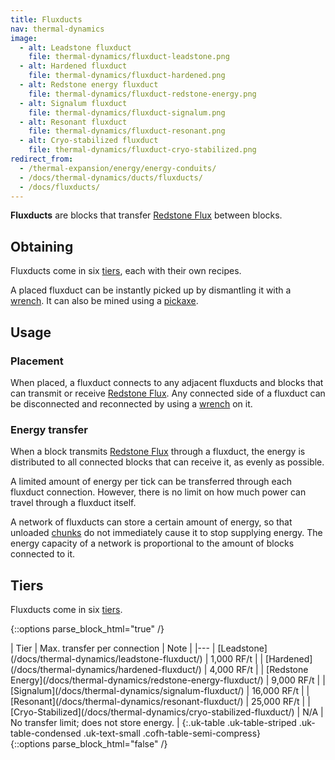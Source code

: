 ```yaml
---
title: Fluxducts
nav: thermal-dynamics
image:
  - alt: Leadstone fluxduct
    file: thermal-dynamics/fluxduct-leadstone.png
  - alt: Hardened fluxduct
    file: thermal-dynamics/fluxduct-hardened.png
  - alt: Redstone energy fluxduct
    file: thermal-dynamics/fluxduct-redstone-energy.png
  - alt: Signalum fluxduct
    file: thermal-dynamics/fluxduct-signalum.png
  - alt: Resonant fluxduct
    file: thermal-dynamics/fluxduct-resonant.png
  - alt: Cryo-stabilized fluxduct
    file: thermal-dynamics/fluxduct-cryo-stabilized.png
redirect_from:
  - /thermal-expansion/energy/energy-conduits/
  - /docs/thermal-dynamics/ducts/fluxducts/
  - /docs/fluxducts/
---
```


**Fluxducts** are blocks that transfer [Redstone Flux](/docs/redstone-flux/)
between blocks.


Obtaining
---------

Fluxducts come in six [tiers](#tiers), each with their own recipes.

A placed fluxduct can be instantly picked up by dismantling it with a
[wrench](/docs/wrenches/). It can also be mined using a
[pickaxe](https://minecraft.gamepedia.com/Pickaxe).


Usage
-----

### Placement
When placed, a fluxduct connects to any adjacent fluxducts and blocks that can
transmit or receive [Redstone Flux](/docs/redstone-flux/). Any connected side of
a fluxduct can be disconnected and reconnected by using a
[wrench](/docs/wrenches/) on it.

### Energy transfer
When a block transmits [Redstone Flux](/docs/redstone-flux/) through a fluxduct,
the energy is distributed to all connected blocks that can receive it, as evenly
as possible.

A limited amount of energy per tick can be transferred through each fluxduct
connection. However, there is no limit on how much power can travel through a
fluxduct itself.

A network of fluxducts can store a certain amount of energy, so that unloaded
[chunks](https://minecraft.gamepedia.com/Chunk) do not immediately cause it to
stop supplying energy. The energy capacity of a network is proportional to the
amount of blocks connected to it.


Tiers
-----

Fluxducts come in six [tiers](/docs/thermal-foundation-2/tiers/).

{::options parse_block_html="true" /}
<div class="uk-overflow-container">
| Tier | Max. transfer per connection | Note |
|---
| [Leadstone](/docs/thermal-dynamics/leadstone-fluxduct/) | 1,000 RF/t |
| [Hardened](/docs/thermal-dynamics/hardened-fluxduct/) | 4,000 RF/t |
| [Redstone Energy](/docs/thermal-dynamics/redstone-energy-fluxduct/) | 9,000 RF/t |
| [Signalum](/docs/thermal-dynamics/signalum-fluxduct/) | 16,000 RF/t |
| [Resonant](/docs/thermal-dynamics/resonant-fluxduct/) | 25,000 RF/t |
| [Cryo-Stabilized](/docs/thermal-dynamics/cryo-stabilized-fluxduct/) | N/A | No transfer limit; does not store energy. |
{:.uk-table .uk-table-striped .uk-table-condensed .uk-text-small .cofh-table-semi-compress}
</div>
{::options parse_block_html="false" /}
